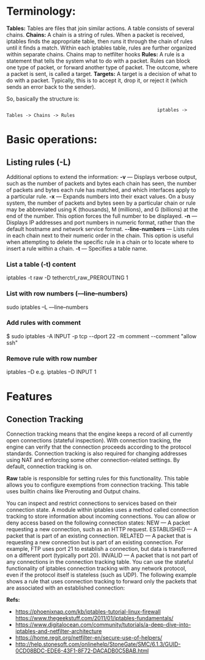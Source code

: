 # Terminology:

**Tables:** Tables are files that join similar actions. A table consists of several chains.
**Chains:** A chain is a string of rules. When a packet is received, iptables finds the appropriate table, then runs it through the chain of rules until it finds a match. Within each iptables table, rules are further organized within separate chains. Chains map to netfilter hooks 
**Rules:** A rule is a statement that tells the system what to do with a packet. Rules can block one type of packet, or forward another type of packet. The outcome, where a packet is sent, is called a target.
**Targets:** A target is a decision of what to do with a packet. Typically, this is to accept it, drop it, or reject it (which sends an error back to the sender).

So, basically the structure is:

                                                           iptables -> Tables -> Chains -> Rules

# Basic operations:
## Listing rules (-L)
Additional options to extend the information:
**-v** — Displays verbose output, such as the number of packets and bytes each chain has seen, the number of packets and bytes each rule has matched, and which interfaces apply to a particular rule.
**-x** — Expands numbers into their exact values. On a busy system, the number of packets and bytes seen by a particular chain or rule may be abbreviated using K (thousands), M (millions), and G (billions) at the end of the number. This option forces the full number to be displayed.
**-n** — Displays IP addresses and port numbers in numeric format, rather than the default hostname and network service format.
**--line-numbers** — Lists rules in each chain next to their numeric order in the chain. This option is useful when attempting to delete the specific rule in a chain or to locate where to insert a rule within a chain.
**-t** — Specifies a table name.

### List a table (-t) content
iptables -t raw -D tetherctrl_raw_PREROUTING 1
### List with row numbers (––line–numbers)
sudo iptables –L ––line–numbers
### Add rules with comment 
$ sudo iptables -A INPUT -p tcp --dport 22 -m comment --comment "allow ssh"
### Remove rule with row number
iptables –D <Chain> <Number>
e.g. iptables –D INPUT 1 
  

# Features 
## Conection Tracking
Connection tracking means that the engine keeps a record of all currently open connections (stateful inspection).
With connection tracking, the engine can verify that the connection proceeds according to the protocol standards. Connection tracking is also required for changing addresses using NAT and enforcing some other connection-related settings. By default, connection tracking is on.

**Raw** table is responsible for setting rules for this functionality. This table allows you to configure exemptions from connection tracking. 
This table uses builtin chains like Prerouting and Output chains.

You can inspect and restrict connections to services based on their connection state. A module within iptables uses a method called connection tracking to store information about incoming connections. You can allow or deny access based on the following connection states:
NEW — A packet requesting a new connection, such as an HTTP request.
ESTABLISHED — A packet that is part of an existing connection.
RELATED — A packet that is requesting a new connection but is part of an existing connection. For example, FTP uses port 21 to establish a connection, but data is transferred on a different port (typically port 20).
INVALID — A packet that is not part of any connections in the connection tracking table.
You can use the stateful functionality of iptables connection tracking with any network protocol, even if the protocol itself is stateless (such as UDP). The following example shows a rule that uses connection tracking to forward only the packets that are associated with an established connection:
  

**Refs:**
* https://phoenixnap.com/kb/iptables-tutorial-linux-firewall
  https://www.thegeekstuff.com/2011/01/iptables-fundamentals/
* https://www.digitalocean.com/community/tutorials/a-deep-dive-into-iptables-and-netfilter-architecture
* https://home.regit.org/netfilter-en/secure-use-of-helpers/
* http://help.stonesoft.com/onlinehelp/StoneGate/SMC/6.1.3/GUID-0CD08BDC-EDE6-43F1-8F72-DACADB0C5BAB.html
  
